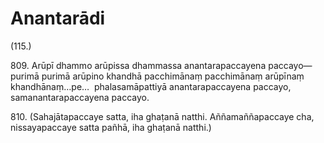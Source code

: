 # Anantarādi

(115.)

809\. Arūpī dhammo arūpissa dhammassa anantarapaccayena paccayo—  purimā purimā arūpino khandhā pacchimānaṃ pacchimānaṃ arūpīnaṃ khandhānaṃ…pe…  phalasamāpattiyā anantarapaccayena paccayo, samanantarapaccayena paccayo.

810\. (Sahajātapaccaye satta, iha ghaṭanā natthi. Aññamaññapaccaye cha, nissayapaccaye satta pañhā, iha ghaṭanā natthi.)
